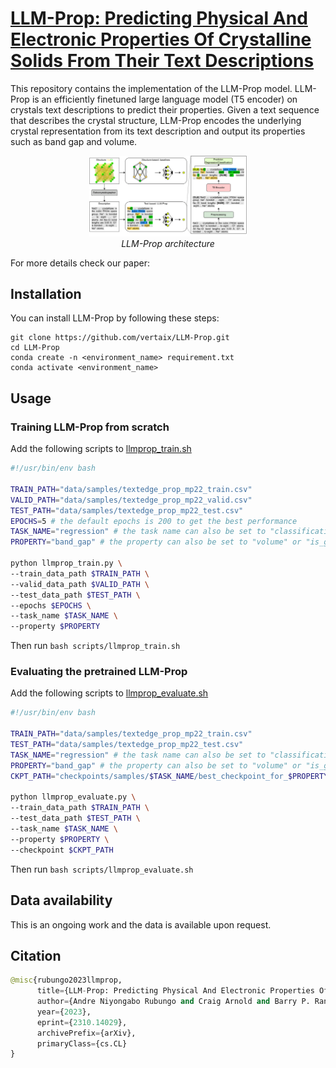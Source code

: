 # [LLM-Prop: Predicting Physical And Electronic Properties Of Crystalline Solids From Their Text Descriptions](https://doi.org/10.48550/arXiv.2310.14029)
This repository contains the implementation of the LLM-Prop model. LLM-Prop is an efficiently finetuned large language model (T5 encoder) on crystals text descriptions to predict their properties. Given a text sequence that describes the crystal structure, LLM-Prop encodes the underlying crystal representation from its text description and output its properties such as band gap and volume. 

<!-- ![](figures/llmprop_architecture.png) -->

<p align="center" width="100%">
    <img src="figures/llmprop_architecture.png" alt="image" width="50%" height="auto">
    <br>
    <em>LLM-Prop architecture</em>
</p>

For more details check our paper: 

## Installation
You can install LLM-Prop by following these steps:
```
git clone https://github.com/vertaix/LLM-Prop.git
cd LLM-Prop
conda create -n <environment_name> requirement.txt
conda activate <environment_name>
```
## Usage
### Training LLM-Prop from scratch
Add the following scripts to [llmprop_train.sh](https://github.com/vertaix/LLM-Prop/tree/main/scripts/llmprop_train.sh)
```bash
#!/usr/bin/env bash

TRAIN_PATH="data/samples/textedge_prop_mp22_train.csv"
VALID_PATH="data/samples/textedge_prop_mp22_valid.csv"
TEST_PATH="data/samples/textedge_prop_mp22_test.csv"
EPOCHS=5 # the default epochs is 200 to get the best performance
TASK_NAME="regression" # the task name can also be set to "classification"
PROPERTY="band_gap" # the property can also be set to "volume" or "is_gap_direct". Note that if the task name is set to classification, only "is_gap_direct" is allowed here. And if the task name is set to regression, only "band_gap" or "volume" is allowed here.

python llmprop_train.py \
--train_data_path $TRAIN_PATH \
--valid_data_path $VALID_PATH \
--test_data_path $TEST_PATH \
--epochs $EPOCHS \
--task_name $TASK_NAME \
--property $PROPERTY

```
Then run ``` bash scripts/llmprop_train.sh ```

### Evaluating the pretrained LLM-Prop
Add the following scripts to [llmprop_evaluate.sh](https://github.com/vertaix/LLM-Prop/tree/main/scripts/llmprop_evaluate.sh)
```bash
#!/usr/bin/env bash

TRAIN_PATH="data/samples/textedge_prop_mp22_train.csv"
TEST_PATH="data/samples/textedge_prop_mp22_test.csv"
TASK_NAME="regression" # the task name can also be set to "classification"
PROPERTY="band_gap" # the property can also be set to "volume" or "is_gap_direct". Note that if the task name is set to classification, only "is_gap_direct" is allowed here. And if the task name is set to regression, only "band_gap" or "volume" is allowed here.
CKPT_PATH="checkpoints/samples/$TASK_NAME/best_checkpoint_for_$PROPERTY.tar.gz" # path to the best model if the property to be predicted

python llmprop_evaluate.py \
--train_data_path $TRAIN_PATH \
--test_data_path $TEST_PATH \
--task_name $TASK_NAME \
--property $PROPERTY \
--checkpoint $CKPT_PATH
```
Then run ``` bash scripts/llmprop_evaluate.sh ```

## Data availability
This is an ongoing work and the data is available upon request.

## Citation
```python
@misc{rubungo2023llmprop,
      title={LLM-Prop: Predicting Physical And Electronic Properties Of Crystalline Solids From Their Text Descriptions}, 
      author={Andre Niyongabo Rubungo and Craig Arnold and Barry P. Rand and Adji Bousso Dieng},
      year={2023},
      eprint={2310.14029},
      archivePrefix={arXiv},
      primaryClass={cs.CL}
}
```
